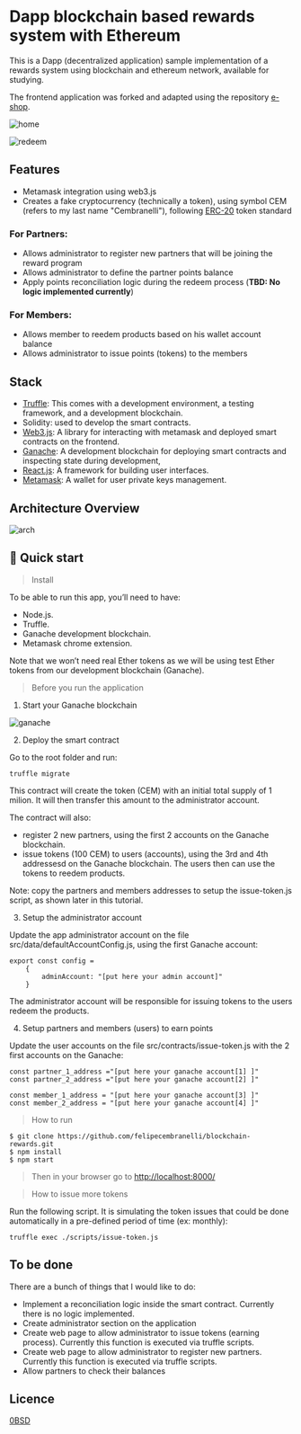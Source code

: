 # Dapp blockchain based rewards system with Ethereum

This is a Dapp (decentralized application) sample implementation of a rewards system using blockchain and ethereum network, available for studying. 

The frontend application was forked and adapted using the repository [e-shop](https://github.com/james-muriithi/e-shop).

![home](/doc/home.png)

![redeem](/doc/redeem.png)

## Features

- Metamask integration using web3.js
- Creates a fake cryptocurrency (technically a token), using symbol CEM (refers to my last name "Cembranelli"), following [ERC-20](https://www.investopedia.com/news/what-erc20-and-what-does-it-mean-ethereum/) token standard

### For Partners:
- Allows administrator to register new partners that will be joining the reward program
- Allows administrator to define the partner points balance
- Apply points reconciliation logic during the redeem process (**TBD: No logic implemented currently**)
### For Members:
- Allows member to reedem products based on his wallet account balance
- Allows administrator to issue points (tokens) to the members

## Stack

- [Truffle](https://trufflesuite.com/): This comes with a development environment, a testing framework, and a development blockchain.
- Solidity: used to develop the smart contracts.
- [Web3.js](): A library for interacting with metamask and deployed smart contracts on the frontend.
- [Ganache](https://www.trufflesuite.com/ganache): A development blockchain for deploying smart contracts and inspecting state during development,
- [React.js](https://reactjs.org/): A framework for building user interfaces.
- [Metamask](https://metamask.io/): A wallet for user private keys management.

## Architecture Overview

![arch](/doc/Reward_blockchain_partner.png)

## 🚀 Quick start

> Install

To be able to run this app, you’ll need to have:

- Node.js.
- Truffle.
- Ganache development blockchain.
- Metamask chrome extension.

Note that we won’t need real Ether tokens as we will be using test Ether tokens from our development blockchain (Ganache).

> Before you run the application

1) Start your Ganache blockchain


![ganache](/doc/ganache.png)

2) Deploy the smart contract

Go to the root folder and run:

```
truffle migrate
```

This contract will create the token (CEM) with an initial total supply of 1 milion. It will then transfer this amount to the administrator account.

The contract will also:

- register 2 new partners, using the first 2 accounts on the Ganache blockchain.
- issue tokens (100 CEM) to users (accounts), using the 3rd and 4th addressesd on the Ganache blockchain. The users then can use the tokens to reedem products.

Note: copy the partners and members addresses to setup the issue-token.js script, as shown later in this tutorial.


3) Setup the administrator account

Update the app administrator account on the file src/data/defaultAccountConfig.js, using the first Ganache account:

```
export const config = 
    {
        adminAccount: "[put here your admin account]"
    }
```

The administrator account will be responsible for issuing tokens to the users redeem the products. 

4) Setup partners and members (users) to earn points

Update the user accounts on the file src/contracts/issue-token.js with the 2 first accounts on the Ganache:

```
const partner_1_address ="[put here your ganache account[1] ]"
const partner_2_address ="[put here your ganache account[2] ]"

const member_1_address = "[put here your ganache account[3] ]"
const member_2_address = "[put here your ganache account[4] ]"
```

> How to run

```
$ git clone https://github.com/felipecembranelli/blockchain-rewards.git
$ npm install
$ npm start
```

> Then in your browser go to [http://localhost:8000/](http://localhost:8000/)


> How to issue more tokens

Run the following script. It is simulating the token issues that could be done automatically in a pre-defined period of time (ex: monthly):

``truffle exec ./scripts/issue-token.js``

## To be done

There are a bunch of things that I would like to do:

- Implement a reconciliation logic inside the smart contract. Currently there is no logic implemented.
- Create administrator section on the application
- Create web page to allow administrator to issue tokens (earning process). Currently this function is executed via truffle scripts.
- Create web page to allow administrator to register new partners. Currently this function is executed via truffle scripts.
- Allow partners to check their balances

## Licence

[0BSD](LICENSE)


